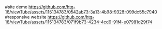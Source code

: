 #site demo
https://github.com/htg-18/viewTube/assets/115134783/0542ab73-3a13-4b98-9328-099dc55c7940
#responsive website
https://github.com/htg-18/viewTube/assets/115134783/071f9b73-4234-4cd9-91f4-e07981d29f74
